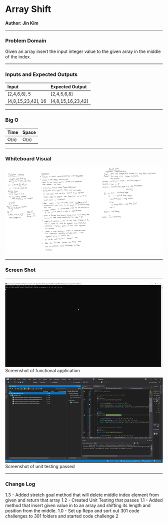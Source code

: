 # **Array Shift**

**Author: Jin Kim**

---

### Problem Domain

Given an array insert the input integer value to the given array in the middle of the index.

---

### Inputs and Expected Outputs

| Input | Expected Output |
| :----------- | :----------- |
| [2,4,6,8], 5 | [2,4,5,6,8] |
| [4,8,15,23,42], 16 | [4,8,15,16,23,42] |


---

### Big O


| Time | Space |
| :----------- | :----------- |
| O(n) | O(n) |


---


### Whiteboard Visual
![ArrayShift](../../assets/array-shift.png)


---
### Screen Shot
---
![Application Demo](../../assets/ArrayShift/RunningApplication.png)
Screenshot of functional application

![Unit Testing](../../assets/ArrayShift/TestingPass.png)
Screenshot of unit testing passed

---
### Change Log
1.3 - Added stretch goal method that will delete middle index element from given and return that array 
1.2 - Created Unit Testing that passes
1.1 - Added method that insert given value in to an array and shifting its length and position from the middle.
1.0 - Set up Repo and sort out 301 code challenges to 301 folders and started code challenge 2

